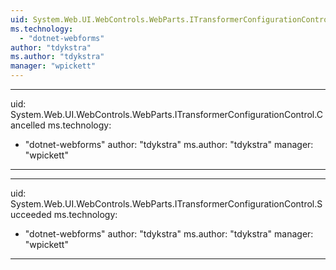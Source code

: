 ```yaml
---
uid: System.Web.UI.WebControls.WebParts.ITransformerConfigurationControl
ms.technology: 
  - "dotnet-webforms"
author: "tdykstra"
ms.author: "tdykstra"
manager: "wpickett"
---
```


---
uid: System.Web.UI.WebControls.WebParts.ITransformerConfigurationControl.Cancelled
ms.technology: 
  - "dotnet-webforms"
author: "tdykstra"
ms.author: "tdykstra"
manager: "wpickett"
---

---
uid: System.Web.UI.WebControls.WebParts.ITransformerConfigurationControl.Succeeded
ms.technology: 
  - "dotnet-webforms"
author: "tdykstra"
ms.author: "tdykstra"
manager: "wpickett"
---
